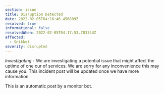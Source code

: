 ```yaml
---
section: issue
title: Disruption Detected
date: 2022-02-05T04:16:46.456809Z
resolved: true
informational: false
resolvedWhen: 2022-02-05T04:17:53.783344Z
affected:
  - Snikket
severity: disrupted
---
```

*Investigating* - We are investigating a potential issue that might affect the uptime of one our of services. We are sorry for any inconvenience this may cause you. This incident post will be updated once we have more information.

This is an automatic post by a monitor bot.
        